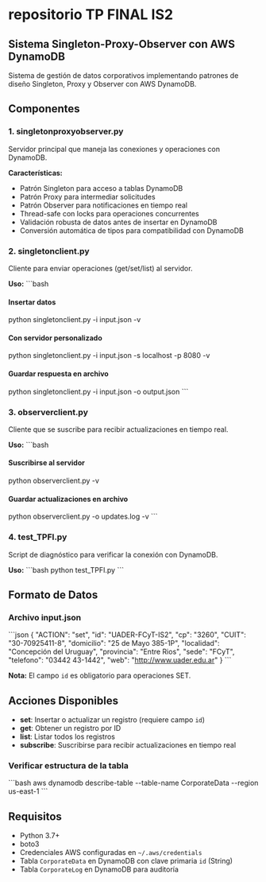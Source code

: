# repositorio TP FINAL IS2

## Sistema Singleton-Proxy-Observer con AWS DynamoDB

Sistema de gestión de datos corporativos implementando patrones de diseño Singleton, Proxy y Observer con AWS DynamoDB.

## Componentes

### 1. singletonproxyobserver.py

Servidor principal que maneja las conexiones y operaciones con DynamoDB.

**Características:**

- Patrón Singleton para acceso a tablas DynamoDB
- Patrón Proxy para intermediar solicitudes
- Patrón Observer para notificaciones en tiempo real
- Thread-safe con locks para operaciones concurrentes
- Validación robusta de datos antes de insertar en DynamoDB
- Conversión automática de tipos para compatibilidad con DynamoDB

### 2. singletonclient.py

Cliente para enviar operaciones (get/set/list) al servidor.

**Uso:**
\`\`\`bash

#### Insertar datos

python singletonclient.py -i input.json -v

#### Con servidor personalizado

python singletonclient.py -i input.json -s localhost -p 8080 -v

#### Guardar respuesta en archivo

python singletonclient.py -i input.json -o output.json
\`\`\`

### 3. observerclient.py

Cliente que se suscribe para recibir actualizaciones en tiempo real.

**Uso:**
\`\`\`bash

#### Suscribirse al servidor

python observerclient.py -v

#### Guardar actualizaciones en archivo

python observerclient.py -o updates.log -v
\`\`\`

### 4. test_TPFI.py

Script de diagnóstico para verificar la conexión con DynamoDB.

**Uso:**
\`\`\`bash
python test_TPFI.py
\`\`\`

## Formato de Datos

### Archivo input.json

\`\`\`json
{
  "ACTION": "set",
  "id": "UADER-FCyT-IS2",
  "cp": "3260",
  "CUIT": "30-70925411-8",
  "domicilio": "25 de Mayo 385-1P",
  "localidad": "Concepción del Uruguay",
  "provincia": "Entre Rios",
  "sede": "FCyT",
  "telefono": "03442 43-1442",
  "web": "<http://www.uader.edu.ar>"
}
\`\`\`

**Nota:** El campo `id` es obligatorio para operaciones SET.

## Acciones Disponibles

- **set**: Insertar o actualizar un registro (requiere campo `id`)
- **get**: Obtener un registro por ID
- **list**: Listar todos los registros
- **subscribe**: Suscribirse para recibir actualizaciones en tiempo real

### Verificar estructura de la tabla

\`\`\`bash
aws dynamodb describe-table --table-name CorporateData --region us-east-1
\`\`\`

## Requisitos

- Python 3.7+
- boto3
- Credenciales AWS configuradas en `~/.aws/credentials`
- Tabla `CorporateData` en DynamoDB con clave primaria `id` (String)
- Tabla `CorporateLog` en DynamoDB para auditoría
